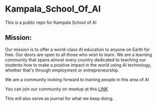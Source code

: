 # Kampala_School_Of_AI
This is a public repo for Kampala School of AI

## Mission:
Our mission is to offer a world-class AI education to anyone on Earth for free. Our doors are open to all those who wish to learn. We are a learning community that spans almost every country dedicated to teaching our students how to make a positive impact in the world using AI technology, whether that's through employment or entrepreneurship.

We are a community looking forward to training people in this area of AI

You can join our community on meetup at this [LINK](https://www.meetup.com/Kampala-School-of-AI/)

This will also serve as journal for what we keep doing.
